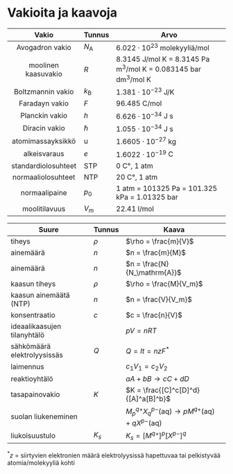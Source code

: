 # Vakioita ja kaavoja

| Vakio | Tunnus | Arvo |
| :---: | --- | --- |
| Avogadron vakio | $N_\mathrm{A}$ | $6.022 \cdot 10^{23}$ molekyyliä/mol |
| moolinen kaasuvakio | $R$ | $8.3145$ J/mol K = $8.3145$ Pa m<sup>3</sup>/mol K = $0.083145$ bar dm<sup>3</sup>/mol K |
| Boltzmannin vakio | $k_\mathrm{B}$ | $1.381 \cdot 10^{-23}$ J/K |
| Faradayn vakio | $F$ | $96.485$ C/mol |
| Planckin vakio | $h$ | $6.626 \cdot 10^{-34}$ J s |
| Diracin vakio | $\hbar$ | $1.055 \cdot 10^{-34}$ J s |
| atomimassayksikkö | u | $1.6605 \cdot 10^{-27}$ kg |
| alkeisvaraus | $e$ | $1.6022 \cdot 10^{-19}$ C |
| standardiolosuhteet | STP | $0$ C°, $1$ atm |
| normaaliolosuhteet | NTP | $20$ C°, $1$ atm |
| normaalipaine | $p_0$ | $1$ atm = $101 325$ Pa = $101.325$ kPa = $1.01325$ bar |
| moolitilavuus | $V_m$ | $22.41$ l/mol |

| Suure | Tunnus | Kaava |
| --- | --- | --- |
| tiheys | $\rho$ | $\rho = \frac{m}{V}$ |
| ainemäärä | $n$ | $n = \frac{m}{M}$ |
| ainemäärä | $n$ | $n = \frac{N}{N_\mathrm{A}}$ |
| kaasun tiheys | $\rho$ | $\rho = \frac{M}{V_m}$ |
| kaasun ainemäätä (NTP) | $n$ | $n = \frac{V}{V_m}$ |
| konsentraatio | $c$ | $c = \frac{n}{V}$ |
| ideaalikaasujen tilanyhtälö |   | $pV = nRT$ |
| sähkömäärä elektrolyysissäs | $Q$ | $Q = It = nzF^*$ |
| laimennus |   | $c_1V_1 = c_2V_2$ |
| reaktioyhtälö |   | $aA + bB \rightarrow cC + dD$ |
| tasapainovakio | $K$ | $K = \frac{[C]^c[D]^d}{[A]^a[B]^b}$ |
| suolan liukeneminen |   | $M^{q+}_pX^{p-}_q \mathrm{(aq)} \rightarrow pM^{q+} \mathrm{(aq)} + qX^{p-} \mathrm{(aq)}$ |
| liukoisuustulo | $K_s$ | $K_s = [M^{q+}]^p [X^{p-}]^q$ |

$^*z$ = siirtyvien elektronien määrä elektrolyysissä hapettuvaa tai pelkistyvää atomia/molekyyliä kohti

